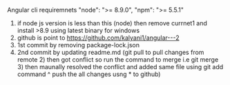 Angular cli requiremnets
 "node": ">= 8.9.0",
    "npm": ">= 5.5.1"
	
	
1. if node js version is less than this (node) then remove currnet1 and install >8.9 using latest binary for windows
2. github is point to https://github.com/kalyani1/angular---2
3. 1st commit by removing package-lock.json
4. 2nd commit by updating readme.md (git pull to pull changes from remote 
					2) then got conflict so run the command to merge i.e git merge 
						3) then maunally resolved the conflict and added same file using git add command ^ push the all changes usng * to github)


